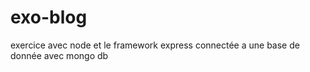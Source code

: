 # exo-blog

exercice avec node et le framework express  connectée a une base de donnée avec mongo db 
